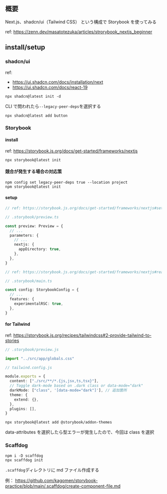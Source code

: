 ## 概要

Next.js、shadcn/ui（Tailwind CSS） という構成で Storybook を使ってみる

ref: https://zenn.dev/masatotezuka/articles/strorybook_nextjs_beginner

## install/setup

### shadcn/ui

ref:

- https://ui.shadcn.com/docs/installation/next
- https://ui.shadcn.com/docs/react-19

```
npx shadcn@latest init -d
```

CLI で問われたら`--legacy-peer-deps`を選択する

```
npx shadcn@latest add button
```

### Storybook

#### install

ref: https://storybook.js.org/docs/get-started/frameworks/nextjs

```
npx storybook@latest init
```

#### 競合が発生する場合の対応策

```
npm config set legacy-peer-deps true --location project
npm storybook@latest init
```

#### setup

```ts
// ref: https://storybook.js.org/docs/get-started/frameworks/nextjs#set-nextjsappdirectory-to-true

// .storybook/preview.ts

const preview: Preview = {
  // ...
  parameters: {
    // ...
    nextjs: {
      appDirectory: true,
    },
  },
}
```

```ts
// ref: https://storybook.js.org/docs/get-started/frameworks/nextjs#react-server-components-rsc

// .storybook/main.ts

const config: StorybookConfig = {
  // ...
  features: {
    experimentalRSC: true,
  },
}
```

#### for Tailwind

ref: https://storybook.js.org/recipes/tailwindcss#2-provide-tailwind-to-stories

```ts
// .storybook/preview.js

import "../src/app/globals.css"
```

```ts
// tailwind.config.js

module.exports = {
  content: ["./src/**/*.{js,jsx,ts,tsx}"],
  // Toggle dark-mode based on .dark class or data-mode="dark"
  darkMode: ["class", '[data-mode="dark"]'], // 追加箇所
  theme: {
    extend: {},
  },
  plugins: [],
}
```

```
npx storybook@latest add @storybook/addon-themes
```

data-attributes を選択したら型エラーが発生したので、今回は class を選択

### Scaffdog

```
npm i -D scaffdog
npx scaffdog init
```

`.scaffdog`ディレクトリに md ファイル作成する

例： https://github.com/kagomen/storybook-practice/blob/main/.scaffdog/create-component-file.md
